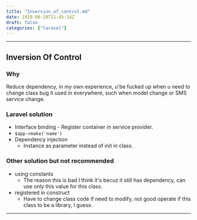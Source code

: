 ```yaml
---
title: "Inversion_of_control.md"
date: 1919-08-10T11:45:14Z
draft: false
categories: ["laravel"]
---
```




---


## Inversion Of Control

### Why

Reduce dependency, in my own experience, u'be fucked up when u need to change class bug it used in everywhere, such when model change or SMS service change.

### Laravel solution 

* Interface binding - Register container in service provider.
* `$app->make('name')`
* Dependency injection
    * Instance as parameter instead of init in class.

### Other solution but not recommended

* using constants
    * The reason this is bad I think it's becuz it still has dependency, can use only this value for this class.
* registered in construct
    * Have to change class code if need to modify, not good operate if this class to be a library, I guess.


---

